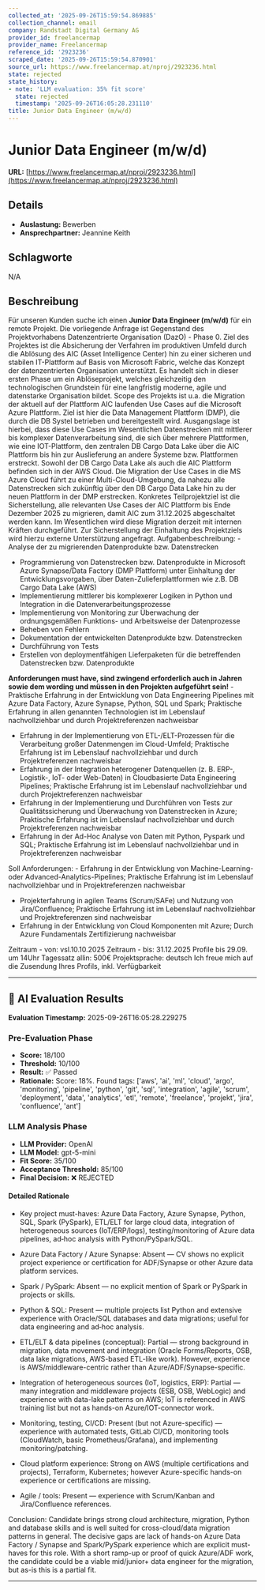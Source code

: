 ```yaml
---
collected_at: '2025-09-26T15:59:54.869885'
collection_channel: email
company: Randstadt Digital Germany AG
provider_id: freelancermap
provider_name: Freelancermap
reference_id: '2923236'
scraped_date: '2025-09-26T15:59:54.870901'
source_url: https://www.freelancermap.at/nproj/2923236.html
state: rejected
state_history:
- note: 'LLM evaluation: 35% fit score'
  state: rejected
  timestamp: '2025-09-26T16:05:28.231110'
title: Junior Data Engineer (m/w/d)
---
```




# Junior Data Engineer (m/w/d)
**URL:** [https://www.freelancermap.at/nproj/2923236.html](https://www.freelancermap.at/nproj/2923236.html)
## Details
- **Auslastung:** Bewerben
- **Ansprechpartner:** Jeannine Keith

## Schlagworte
N/A

## Beschreibung
Für unseren Kunden suche ich einen **Junior Data Engineer (m/w/d)** für ein remote Projekt. 
 Die vorliegende Anfrage ist Gegenstand des Projektvorhabens Datenzentrierte Organisation (DazO) - Phase 0. Ziel des Projektes ist die Absicherung der Verfahren im produktiven Umfeld durch die Ablösung des AIC (Asset Intelligence Center) hin zu einer sicheren und stabilen IT-Plattform auf Basis von Microsoft Fabric, welche das Konzept der datenzentrierten Organisation unterstützt. Es handelt sich in dieser ersten Phase um ein Ablöseprojekt, welches gleichzeitig den technologischen Grundstein für eine langfristig moderne, agile und datenstarke Organisation bildet. 
 Scope des Projekts ist u.a. die Migration der aktuell auf der Plattform AIC laufenden Use Cases auf die Microsoft Azure Plattform. Ziel ist hier die Data Management Plattform (DMP), die durch die DB Systel betrieben und bereitgestellt wird. Ausgangslage ist hierbei, dass diese Use Cases im Wesentlichen Datenstrecken mit mittlerer bis komplexer Datenverarbeitung sind, die sich über mehrere Plattformen, wie eine IOT-Plattform, den zentralen DB Cargo Data Lake über die AIC Plattform bis hin zur Auslieferung an andere Systeme bzw. Plattformen erstreckt. Sowohl der DB Cargo Data Lake als auch die AIC Plattform befinden sich in der AWS Cloud. Die Migration der Use Cases in die MS Azure Cloud führt zu einer Multi-Cloud-Umgebung, da nahezu alle Datenstrecken sich zukünftig über den DB Cargo Data Lake hin zu der neuen Plattform in der DMP erstrecken. Konkretes Teilprojektziel ist die Sicherstellung, alle relevanten Use Cases der AIC Plattform bis Ende Dezember 2025 zu migrieren, damit AIC zum 31.12.2025 abgeschaltet werden kann. Im Wesentlichen wird diese Migration derzeit mit internen Kräften durchgeführt. Zur Sicherstellung der Einhaltung des Projektziels wird hierzu externe Unterstützung angefragt. 
 Aufgabenbeschreibung: - Analyse der zu migrierenden Datenprodukte bzw. Datenstrecken
- Programmierung von Datenstrecken bzw. Datenprodukte in Microsoft Azure Synapse/Data Factory (DMP Plattform) unter Einhaltung der Entwicklungsvorgaben, über Daten-Zulieferplattformen wie z.B. DB Cargo Data Lake (AWS)
- Implementierung mittlerer bis komplexerer Logiken in Python und Integration in die Datenverarbeitungsprozesse
- Implementierung von Monitoring zur Überwachung der ordnungsgemäßen Funktions- und Arbeitsweise der Datenprozesse
- Beheben von Fehlern
- Dokumentation der entwickelten Datenprodukte bzw. Datenstrecken
- Durchführung von Tests
- Erstellen von deploymentfähigen Lieferpaketen für die betreffenden Datenstrecken bzw. Datenprodukte
 
 **Anforderungen must have, sind zwingend erforderlich auch in Jahren sowie dem wording und müssen in den Projekten aufgeführt sein!** - Praktische Erfahrung in der Entwicklung von Data Engineering Pipelines mit Azure Data Factory, Azure Synapse, Python, SQL und Spark; Praktische Erfahrung in allen genannten Technologien ist im Lebenslauf nachvollziehbar und durch Projektreferenzen nachweisbar
- Erfahrung in der Implementierung von ETL-/ELT-Prozessen für die Verarbeitung großer Datenmengen im Cloud-Umfeld; Praktische Erfahrung ist im Lebenslauf nachvollziehbar und durch Projektreferenzen nachweisbar
- Erfahrung in der Integration heterogener Datenquellen (z. B. ERP-, Logistik-, IoT- oder Web-Daten) in Cloudbasierte Data Engineering Pipelines; Praktische Erfahrung ist im Lebenslauf nachvollziehbar und durch Projektreferenzen nachweisbar
- Erfahrung in der Implementierung und Durchführen von Tests zur Qualitätssicherung und Überwachung von Datenstrecken in Azure; Praktische Erfahrung ist im Lebenslauf nachvollziehbar und durch Projektreferenzen nachweisbar
- Erfahrung in der Ad-Hoc Analyse von Daten mit Python, Pyspark und SQL; Praktische Erfahrung ist im Lebenslauf nachvollziehbar und in Projektreferenzen nachweisbar
 
 Soll Anforderungen: - Erfahrung in der Entwicklung von Machine-Learning- oder Advanced-Analytics-Pipelines; Praktische Erfahrung ist im Lebenslauf nachvollziehbar und in Projektreferenzen nachweisbar
- Projekterfahrung in agilen Teams (Scrum/SAFe) und Nutzung von Jira/Confluence; Praktische Erfahrung ist im Lebenslauf nachvollziehbar und Projektreferenzen sind nachweisbar
- Erfahrung in der Entwicklung von Cloud Komponenten mit Azure; Durch Azure Fundamentals Zertifizierung nachweisbar
 
 Zeitraum - von: vsl.10.10.2025 Zeitraum - bis: 31.12.2025 Profile bis 29.09. um 14Uhr Tagessatz allin: 500€ Projektsprache: deutsch Ich freue mich auf die Zusendung Ihres Profils, inkl. Verfügbarkeit

---

## 🤖 AI Evaluation Results

**Evaluation Timestamp:** 2025-09-26T16:05:28.229275

### Pre-Evaluation Phase
- **Score:** 18/100
- **Threshold:** 10/100
- **Result:** ✅ Passed
- **Rationale:** Score: 18%. Found tags: ['aws', 'ai', 'ml', 'cloud', 'argo', 'monitoring', 'pipeline', 'python', 'git', 'sql', 'integration', 'agile', 'scrum', 'deployment', 'data', 'analytics', 'etl', 'remote', 'freelance', 'projekt', 'jira', 'confluence', 'ant']

### LLM Analysis Phase
- **LLM Provider:** OpenAI
- **LLM Model:** gpt-5-mini
- **Fit Score:** 35/100
- **Acceptance Threshold:** 85/100
- **Final Decision:** ❌ REJECTED

#### Detailed Rationale
- Key project must-haves: Azure Data Factory, Azure Synapse, Python, SQL, Spark (PySpark), ETL/ELT for large cloud data, integration of heterogeneous sources (IoT/ERP/logs), testing/monitoring of Azure data pipelines, ad‑hoc analysis with Python/PySpark/SQL.  

- Azure Data Factory / Azure Synapse: Absent — CV shows no explicit project experience or certification for ADF/Synapse or other Azure data platform services.  

- Spark / PySpark: Absent — no explicit mention of Spark or PySpark in projects or skills.  

- Python & SQL: Present — multiple projects list Python and extensive experience with Oracle/SQL databases and data migrations; useful for data engineering and ad‑hoc analysis.  

- ETL/ELT & data pipelines (conceptual): Partial — strong background in migration, data movement and integration (Oracle Forms/Reports, OSB, data lake migrations, AWS-based ETL-like work). However, experience is AWS/middleware-centric rather than Azure/ADF/Synapse-specific.  

- Integration of heterogeneous sources (IoT, logistics, ERP): Partial — many integration and middleware projects (ESB, OSB, WebLogic) and experience with data-lake patterns on AWS; IoT is referenced in AWS training list but not as hands-on Azure/IOT-connector work.  

- Monitoring, testing, CI/CD: Present (but not Azure-specific) — experience with automated tests, GitLab CI/CD, monitoring tools (CloudWatch, basic Prometheus/Grafana), and implementing monitoring/patching.  

- Cloud platform experience: Strong on AWS (multiple certifications and projects), Terraform, Kubernetes; however Azure-specific hands-on experience or certifications are missing.  

- Agile / tools: Present — experience with Scrum/Kanban and Jira/Confluence references.  

Conclusion: Candidate brings strong cloud architecture, migration, Python and database skills and is well suited for cross-cloud/data migration patterns in general. The decisive gaps are lack of hands-on Azure Data Factory / Synapse and Spark/PySpark experience which are explicit must-haves for this role. With a short ramp-up or proof of quick Azure/ADF work, the candidate could be a viable mid/junior+ data engineer for the migration, but as-is this is a partial fit.

---
